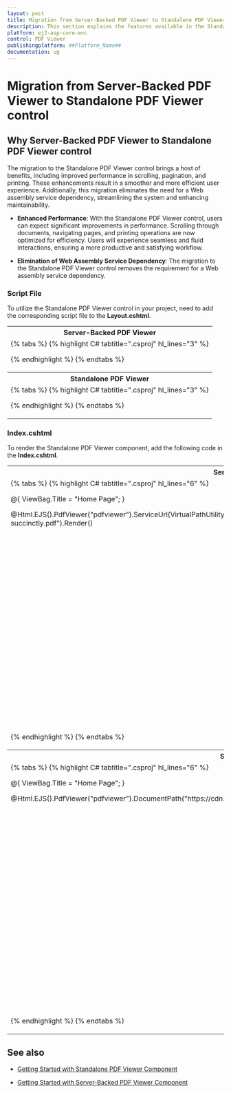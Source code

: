 ```yaml
---
layout: post
title: Migration from Server-Backed PDF Viewer to Standalone PDF Viewer control in ##Platform_Name## Pdfviewer Component
description: This section explains the features available in the Standalone PDF Viewer over the Server-Backed PDF Viewer in Syncfusion ##Platform_Name## Pdfviewer component of Syncfusion Essential JS 2 and more.
platform: ej2-asp-core-mvc
control: PDF Viewer
publishingplatform: ##Platform_Name##
documentation: ug
---
```


# Migration from Server-Backed PDF Viewer to Standalone PDF Viewer control

## Why Server-Backed PDF Viewer to Standalone PDF Viewer control

The migration to the Standalone PDF Viewer control brings a host of benefits, including improved performance in scrolling, pagination, and printing. These enhancements result in a smoother and more efficient user experience. Additionally, this migration eliminates the need for a Web assembly service dependency, streamlining the system and enhancing maintainability.

* **Enhanced Performance**:
With the Standalone PDF Viewer control, users can expect significant improvements in performance. Scrolling through documents, navigating pages, and printing operations are now optimized for efficiency. Users will experience seamless and fluid interactions, ensuring a more productive and satisfying workflow.

* **Elimination of Web Assembly Service Dependency**:
The migration to the Standalone PDF Viewer control removes the requirement for a Web assembly service dependency.

### Script File

To utilize the Standalone PDF Viewer control in your project, need to add the corresponding script file to the **Layout.cshtml**.

<table>
<tr>
<th>Server-Backed PDF Viewer</th>
</tr>
<tr>
<td>
{% tabs %}
{% highlight C# tabtitle=".csproj" hl_lines="3" %}

<head>
    <!-- Syncfusion ASP.NET MVC controls styles -->
    <link rel="stylesheet" href="https://cdn.syncfusion.com/ej2/{{ site.ej2version }}/fluent.css" />
</head>

{% endhighlight %}
{% endtabs %}
</td>
</tr>
<tr>
<th>Standalone PDF Viewer</th>
</tr>
<tr>
<td>
{% tabs %}
{% highlight C# tabtitle=".csproj" hl_lines="3" %}

<head>
    <!-- Syncfusion ASP.NET MVC controls scripts -->
    <script src="https://cdn.syncfusion.com/ej2/{{ site.ej2version }}/dist/ej2.min.js"></script>
</head>

{% endhighlight %}
{% endtabs %}
</td>
</tr>
</table>

### Index.cshtml

To render the Standalone PDF Viewer component, add the following code in the **Index.cshtml**.

<table>
<tr>
<th>Server-Backed PDF Viewer</th>
</tr>
<tr>
<td>
{% tabs %}
{% highlight C# tabtitle=".csproj" hl_lines="6" %}

@{
    ViewBag.Title = "Home Page";
}

<div>
    <div style="height:500px;width:100%;">
        @Html.EJS().PdfViewer("pdfviewer").ServiceUrl(VirtualPathUtility.ToAbsolute("~/Home/")).DocumentPath("https://cdn.syncfusion.com/content/pdf/pdf-succinctly.pdf").Render()
    </div>
</div>


{% endhighlight %}
{% endtabs %}
</td>
</tr>
<tr>
<th>Standalone PDF Viewer</th>
</tr>
<tr>
<td>
{% tabs %}
{% highlight C# tabtitle=".csproj" hl_lines="6" %}

@{
    ViewBag.Title = "Home Page";
}

<div>
    <div style="height:500px;width:100%;">
        @Html.EJS().PdfViewer("pdfviewer").DocumentPath("https://cdn.syncfusion.com/content/pdf/pdf-succinctly.pdf").Render()
    </div>
</div>


{% endhighlight %}
{% endtabs %}
</td>
</tr>
</table>

## See also

* [Getting Started with Standalone PDF Viewer Component](./getting-started)

* [Getting Started with Server-Backed PDF Viewer Component](./getting-started-with-server-backed)